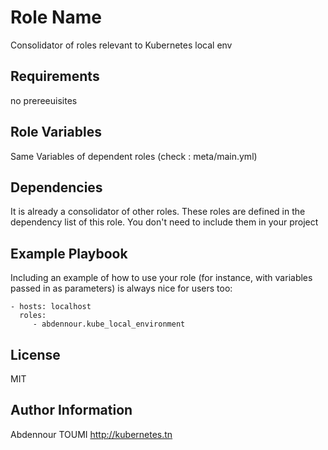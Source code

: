 Role Name
=========

Consolidator of roles relevant to Kubernetes local env

Requirements
------------

no prereeuisites

Role Variables
--------------

Same Variables of dependent roles (check : meta/main.yml)

Dependencies
------------

It is already a consolidator of other roles. These roles are defined in the dependency list of this role. You don't need to include them in your project 

Example Playbook
----------------

Including an example of how to use your role (for instance, with variables passed in as parameters) is always nice for users too:

    - hosts: localhost
      roles:
         - abdennour.kube_local_environment

License
-------

MIT

Author Information
------------------

Abdennour TOUMI <http://kubernetes.tn>
